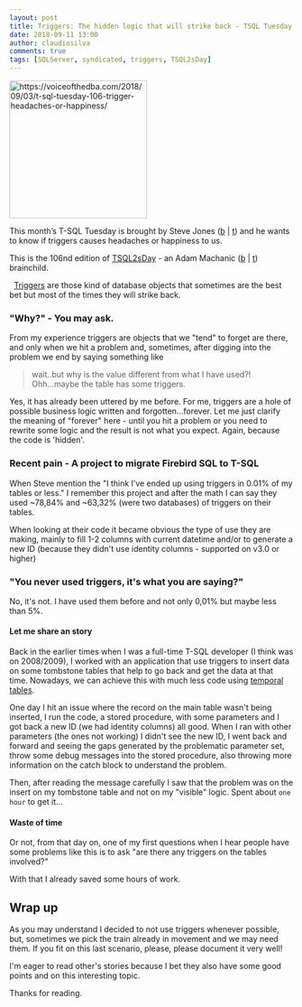 ```yaml
---
layout: post
title: Triggers: The hidden logic that will strike back - TSQL Tuesday #106
date: 2018-09-11 13:00
author: claudiosilva
comments: true
tags: [SQLServer, syndicated, triggers, TSQL2sDay]
---
```

<a href="https://voiceofthedba.com/2018/09/03/t-sql-tuesday-106-trigger-headaches-or-happiness//"><img src="https://claudioessilva.github.io/img/2017/09/tsql2sday.jpg" alt="https://voiceofthedba.com/2018/09/03/t-sql-tuesday-106-trigger-headaches-or-happiness/" width="244" height="244" class="aligncenter size-full wp-image-599" /></a>

This month’s T-SQL Tuesday is brought by Steve Jones (<a href="https://voiceofthedba.com">b</a> \| <a href="https://twitter.com/way0utwest">t</a>) and he wants to know if triggers causes headaches or happiness to us.

This is the 106nd edition of <a href="http://tsqltuesday.com/">TSQL2sDay</a> - an Adam Machanic (<a href="http://dataeducation.com/blog/">b</a> \| <a href="https://twitter.com/AdamMachanic">t</a>) brainchild.

&nbsp;
<a href="https://docs.microsoft.com/en-us/sql/t-sql/statements/create-trigger-transact-sql">Triggers</a> are those kind of database objects that sometimes are the best bet but most of the times they will strike back.

<h3>"Why?" - You may ask.</h3>

From my experience triggers are objects that we "tend" to forget are there, and only when we hit a problem and, sometimes, after digging into the problem we end by saying something like

<blockquote>wait..but why is the value different from what I have used?! Ohh...maybe the table has some triggers.</blockquote>

Yes, it has already been uttered by me before. For me, triggers are a hole of possible business logic written and forgotten...forever.
Let me just clarify the meaning of "forever" here - until you hit a problem or you need to rewrite some logic and the result is not what you expect. Again, because the code is 'hidden'.

<h3>Recent pain - A project to migrate Firebird SQL to T-SQL</h3>

When Steve mention the "I think I’ve ended up using triggers in 0.01% of my tables or less." I remember this project and after the math I can say they used ~78,84% and ~63,32% (were two databases) of triggers on their tables.

When looking at their code it became obvious the type of use they are making, mainly to fill 1-2 columns with current datetime and/or to generate a new ID (because they didn't use identity columns - supported on v3.0 or higher)

<h3>"You never used triggers, it's what you are saying?"</h3>

No, it's not. I have used them before and not only 0,01% but maybe less than 5%.

<h4>Let me share an story</h4>

Back in the earlier times when I was a full-time T-SQL developer (I think was on 2008/2009), I worked with an application that use triggers to insert data on some tombstone tables that help to go back and get the data at that time.
Nowadays, we can achieve this with much less code using <a href="https://docs.microsoft.com/en-us/sql/relational-databases/tables/temporal-tables">temporal tables</a>.

One day I hit an issue where the record on the main table wasn't being inserted, I run the code, a stored procedure, with some parameters and I got back a new ID (we had identity columns) all good. When I ran with other parameters (the ones not working) I didn't see the new ID, I went back and forward and seeing the gaps generated by the problematic parameter set, throw some debug messages into the stored procedure, also throwing more information on the catch block to understand the problem.

Then, after reading the message carefully I saw that the problem was on the insert on my tombstone table and not on my "visible" logic. Spent about `one hour` to get it...

<h4>Waste of time</h4>

Or not, from that day on, one of my first questions when I hear people have some problems like this is to ask "are there any triggers on the tables involved?"

With that I already saved some hours of work.

<h2>Wrap up</h2>

As you may understand I decided to not use triggers whenever possible, but, sometimes we pick the train already in movement and we may need them.
If you fit on this last scenario, please, please document it very well!

I'm eager to read other's stories because I bet they also have some good points and on this interesting topic.

Thanks for reading.
